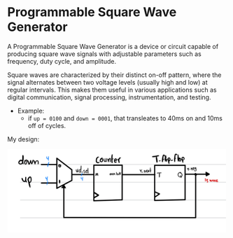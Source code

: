 
# Programmable Square Wave Generator

A Programmable Square Wave Generator is a device or circuit capable of producing square wave signals with adjustable parameters such as frequency, duty cycle, and amplitude.

Square waves are characterized by their distinct on-off pattern, where the signal alternates between two voltage levels (usually high and low) at regular intervals. This makes them useful in various applications such as digital communication, signal processing, instrumentation, and testing.

- Example:
  - if `up = 0100` and `down = 0001`, that transleates to 40ms on and 10ms off of cycles. 

My design: 

<img src='./pictures/programmable_square_wave_generator.jpg' width='500'>



